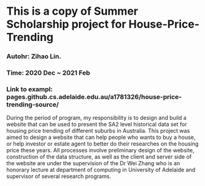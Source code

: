# This is a copy of Summer Scholarship project for House-Price-Trending
### Autohr: Zihao Lin.

### Time: 2020 Dec ~ 2021 Feb

### Link to exampl: pages.github.cs.adelaide.edu.au/a1781326/house-price-trending-source/

During the period of program, my responsibility is to design and build a website that can be used to present the SA2 level historical data set for housing price trending of different suburbs in Australia. This project was aimed to design a website that can help people who wants to buy a house, or help investor or estate agent to better do their researches on the housing price these years. All processes involve preliminary design of the website, construction of the data structure, as well as the client and server side of the website are under the supervision of the Dr Wei Zhang who is an honorary lecture at department of computing in University of Adelaide and supervisor of several research programs.
